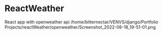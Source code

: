 # ReactWeather
React app with openweather api
/home/bitternectar/VENVS/django/Portfolio Projects/reactWeather/openweather/Screenshot_2022-08-18_19-51-01.png
